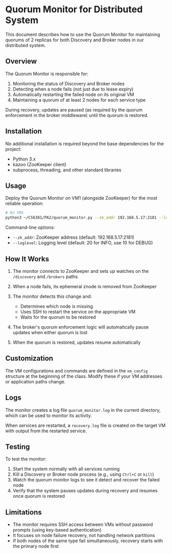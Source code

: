 # Quorum Monitor for Distributed System

This document describes how to use the Quorum Monitor for maintaining quorums of 2 replicas for both Discovery and Broker nodes in our distributed system.

## Overview

The Quorum Monitor is responsible for:

1. Monitoring the status of Discovery and Broker nodes
2. Detecting when a node fails (not just due to lease expiry)
3. Automatically restarting the failed node on its original VM
4. Maintaining a quorum of at least 2 nodes for each service type

During recovery, updates are paused (as required by the quorum enforcement in the broker middleware) until the quorum is restored.

## Installation

No additional installation is required beyond the base dependencies for the project:
- Python 3.x
- kazoo (ZooKeeper client)
- subprocess, threading, and other standard libraries

## Usage

Deploy the Quorum Monitor on VM1 (alongside ZooKeeper) for the most reliable operation:

```bash
# On VM1
python3 ~/CS6381/PA2/quorum_monitor.py --zk_addr 192.168.5.17:2181 --loglevel 20
```

Command-line options:
- `--zk_addr`: ZooKeeper address (default: 192.168.5.17:2181)
- `--loglevel`: Logging level (default: 20 for INFO, use 10 for DEBUG)

## How It Works

1. The monitor connects to ZooKeeper and sets up watches on the `/discovery` and `/brokers` paths
2. When a node fails, its ephemeral znode is removed from ZooKeeper
3. The monitor detects this change and:
   - Determines which node is missing
   - Uses SSH to restart the service on the appropriate VM
   - Waits for the quorum to be restored

4. The broker's quorum enforcement logic will automatically pause updates when either quorum is lost
5. When the quorum is restored, updates resume automatically

## Customization

The VM configurations and commands are defined in the `vm_config` structure at the beginning of the class. Modify these if your VM addresses or application paths change.

## Logs

The monitor creates a log file `quorum_monitor.log` in the current directory, which can be used to monitor its activity.

When services are restarted, a `recovery.log` file is created on the target VM with output from the restarted service.

## Testing

To test the monitor:
1. Start the system normally with all services running
2. Kill a Discovery or Broker node process (e.g., using `Ctrl+C` or `kill`)
3. Watch the quorum monitor logs to see it detect and recover the failed node
4. Verify that the system pauses updates during recovery and resumes once quorum is restored

## Limitations

- The monitor requires SSH access between VMs without password prompts (using key-based authentication)
- It focuses on node failure recovery, not handling network partitions
- If both nodes of the same type fail simultaneously, recovery starts with the primary node first 